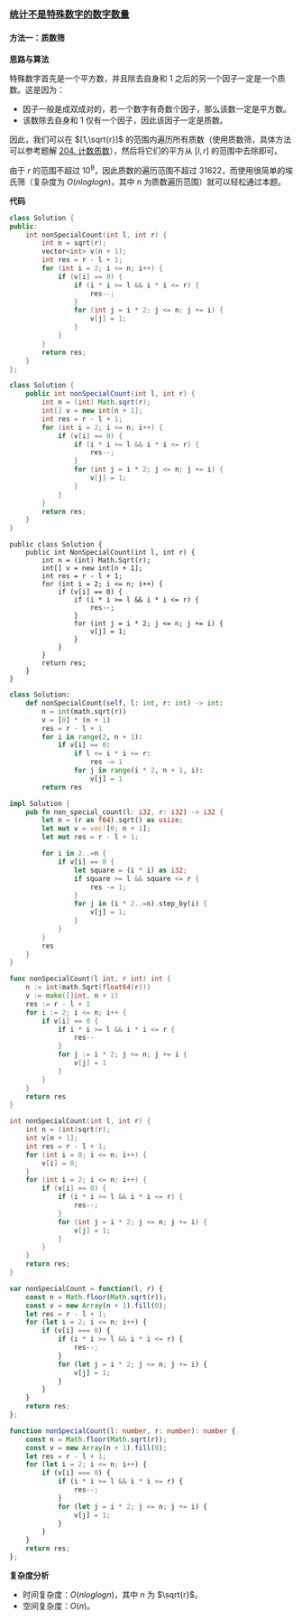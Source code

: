 ### [统计不是特殊数字的数字数量](https://leetcode.cn/problems/find-the-count-of-numbers-which-are-not-special/solutions/2984412/tong-ji-bu-shi-te-shu-shu-zi-de-shu-zi-s-kq6j/)

#### 方法一：质数筛

**思路与算法**

特殊数字首先是一个平方数，并且除去自身和 $1$ 之后的另一个因子一定是一个质数。这是因为：

- 因子一般是成双成对的，若一个数字有奇数个因子，那么该数一定是平方数。
- 该数除去自身和 $1$ 仅有一个因子，因此该因子一定是质数。

因此，我们可以在 $[1,\sqrt{r}​]$ 的范围内遍历所有质数（使用质数筛，具体方法可以参考题解 [204\. 计数质数](https://leetcode.cn/problems/count-primes/solutions/507273/ji-shu-zhi-shu-by-leetcode-solution/)），然后将它们的平方从 $[l,r]$ 的范围中去除即可。

由于 $r$ 的范围不超过 $10^9$，因此质数的遍历范围不超过 $31622$，而使用很简单的埃氏筛（复杂度为 $O(nloglogn)$，其中 $n$ 为质数遍历范围）就可以轻松通过本题。

**代码**

```C++
class Solution {
public:
    int nonSpecialCount(int l, int r) {
        int n = sqrt(r);
        vector<int> v(n + 1);
        int res = r - l + 1;
        for (int i = 2; i <= n; i++) {
            if (v[i] == 0) {
                if (i * i >= l && i * i <= r) {
                    res--;
                }
                for (int j = i * 2; j <= n; j += i) {
                    v[j] = 1;
                }
            }
        }
        return res;
    }
};
```

```Java
class Solution {
    public int nonSpecialCount(int l, int r) {
        int n = (int) Math.sqrt(r);
        int[] v = new int[n + 1];
        int res = r - l + 1;
        for (int i = 2; i <= n; i++) {
            if (v[i] == 0) {
                if (i * i >= l && i * i <= r) {
                    res--;
                }
                for (int j = i * 2; j <= n; j += i) {
                    v[j] = 1;
                }
            }
        }
        return res;
    }
}
```

```CSharp
public class Solution {
    public int NonSpecialCount(int l, int r) {
        int n = (int) Math.Sqrt(r);
        int[] v = new int[n + 1];
        int res = r - l + 1;
        for (int i = 2; i <= n; i++) {
            if (v[i] == 0) {
                if (i * i >= l && i * i <= r) {
                    res--;
                }
                for (int j = i * 2; j <= n; j += i) {
                    v[j] = 1;
                }
            }
        }
        return res;
    }
}
```

```Python
class Solution:
    def nonSpecialCount(self, l: int, r: int) -> int:
        n = int(math.sqrt(r))
        v = [0] * (n + 1)
        res = r - l + 1
        for i in range(2, n + 1):
            if v[i] == 0:
                if l <= i * i <= r:
                    res -= 1
                for j in range(i * 2, n + 1, i):
                    v[j] = 1
        return res
```

```Rust
impl Solution {
    pub fn non_special_count(l: i32, r: i32) -> i32 {
        let n = (r as f64).sqrt() as usize;
        let mut v = vec![0; n + 1];
        let mut res = r - l + 1;

        for i in 2..=n {
            if v[i] == 0 {
                let square = (i * i) as i32;
                if square >= l && square <= r {
                    res -= 1;
                }
                for j in (i * 2..=n).step_by(i) {
                    v[j] = 1;
                }
            }
        }
        res
    }
}
```

```Go
func nonSpecialCount(l int, r int) int {
    n := int(math.Sqrt(float64(r)))
    v := make([]int, n + 1)
    res := r - l + 1
    for i := 2; i <= n; i++ {
        if v[i] == 0 {
            if i * i >= l && i * i <= r {
                res--
            }
            for j := i * 2; j <= n; j += i {
                v[j] = 1
            }
        }
    }
    return res
}
```

```C
int nonSpecialCount(int l, int r) {
    int n = (int)sqrt(r);
    int v[n + 1];
    int res = r - l + 1;
    for (int i = 0; i <= n; i++) {
        v[i] = 0;
    }
    for (int i = 2; i <= n; i++) {
        if (v[i] == 0) {
            if (i * i >= l && i * i <= r) {
                res--;
            }
            for (int j = i * 2; j <= n; j += i) {
                v[j] = 1;
            }
        }
    }
    return res;
}
```

```JavaScript
var nonSpecialCount = function(l, r) {
    const n = Math.floor(Math.sqrt(r));
    const v = new Array(n + 1).fill(0);
    let res = r - l + 1;
    for (let i = 2; i <= n; i++) {
        if (v[i] === 0) {
            if (i * i >= l && i * i <= r) {
                res--;
            }
            for (let j = i * 2; j <= n; j += i) {
                v[j] = 1;
            }
        }
    }
    return res;
};
```

```TypeScript
function nonSpecialCount(l: number, r: number): number {
    const n = Math.floor(Math.sqrt(r));
    const v = new Array(n + 1).fill(0);
    let res = r - l + 1;
    for (let i = 2; i <= n; i++) {
        if (v[i] === 0) {
            if (i * i >= l && i * i <= r) {
                res--;
            }
            for (let j = i * 2; j <= n; j += i) {
                v[j] = 1;
            }
        }
    }
    return res;
};
```

**复杂度分析**

- 时间复杂度：$O(nloglogn)$，其中 $n$ 为 $\sqrt{r}$​。
- 空间复杂度：$O(n)$。

